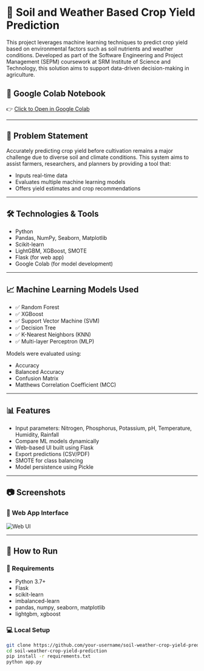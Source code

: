 # 🌾 Soil and Weather Based Crop Yield Prediction

This project leverages machine learning techniques to predict crop yield based on environmental factors such as soil nutrients and weather conditions. Developed as part of the Software Engineering and Project Management (SEPM) coursework at SRM Institute of Science and Technology, this solution aims to support data-driven decision-making in agriculture.

## 🔗 Google Colab Notebook
👉 [Click to Open in Google Colab](https://colab.research.google.com/drive/1a5pL2LtR1t9cBS__YHQPKgJPIv_Ujlpu?usp=sharing)

---

## 📌 Problem Statement
Accurately predicting crop yield before cultivation remains a major challenge due to diverse soil and climate conditions. This system aims to assist farmers, researchers, and planners by providing a tool that:
- Inputs real-time data
- Evaluates multiple machine learning models
- Offers yield estimates and crop recommendations

---

## 🛠️ Technologies & Tools
- Python  
- Pandas, NumPy, Seaborn, Matplotlib  
- Scikit-learn  
- LightGBM, XGBoost, SMOTE  
- Flask (for web app)  
- Google Colab (for model development)

---

## 📈 Machine Learning Models Used
- ✅ Random Forest  
- ✅ XGBoost  
- ✅ Support Vector Machine (SVM)  
- ✅ Decision Tree  
- ✅ K-Nearest Neighbors (KNN)  
- ✅ Multi-layer Perceptron (MLP)

Models were evaluated using:
- Accuracy  
- Balanced Accuracy  
- Confusion Matrix  
- Matthews Correlation Coefficient (MCC)

---

## 📊 Features
- Input parameters: Nitrogen, Phosphorus, Potassium, pH, Temperature, Humidity, Rainfall  
- Compare ML models dynamically  
- Web-based UI built using Flask  
- Export predictions (CSV/PDF)  
- SMOTE for class balancing  
- Model persistence using Pickle

---

## 📷 Screenshots

### 🔘 Web App Interface
![Web UI](https://your-image-link-if-any.png)

---

## 🚀 How to Run

### 🔧 Requirements
- Python 3.7+
- Flask
- scikit-learn
- imbalanced-learn
- pandas, numpy, seaborn, matplotlib
- lightgbm, xgboost

### 💻 Local Setup
```bash
git clone https://github.com/your-username/soil-weather-crop-yield-prediction.git
cd soil-weather-crop-yield-prediction
pip install -r requirements.txt
python app.py
